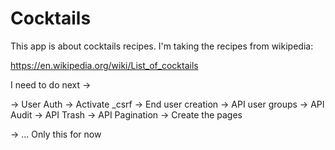 # Cocktails

This app is about cocktails recipes. I'm taking the recipes from wikipedia:

https://en.wikipedia.org/wiki/List_of_cocktails


I need to do next ->

-> User Auth
-> Activate _csrf
-> End user creation
-> API user groups
-> API Audit
-> API Trash
-> API Pagination
-> Create the pages

-> ... Only this for now
